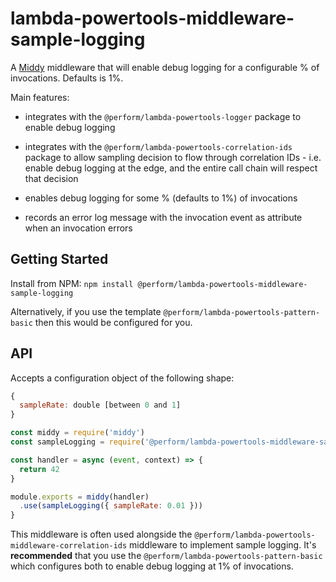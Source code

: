 # lambda-powertools-middleware-sample-logging

A [Middy](https://github.com/middyjs/middy) middleware that will enable debug logging for a configurable % of invocations. Defaults is 1%.

Main features:

* integrates with the `@perform/lambda-powertools-logger` package to enable debug logging

* integrates with the `@perform/lambda-powertools-correlation-ids` package to allow sampling decision to flow through correlation IDs - i.e. enable debug logging at the edge, and the entire call chain will respect that decision

* enables debug logging for some % (defaults to 1%) of invocations

* records an error log message with the invocation event as attribute when an invocation errors

## Getting Started

Install from NPM: `npm install @perform/lambda-powertools-middleware-sample-logging`

Alternatively, if you use the template `@perform/lambda-powertools-pattern-basic` then this would be configured for you.

## API

Accepts a configuration object of the following shape:

```js
{
  sampleRate: double [between 0 and 1]
}
```

```js
const middy = require('middy')
const sampleLogging = require('@perform/lambda-powertools-middleware-sample-logging')

const handler = async (event, context) => {
  return 42
}

module.exports = middy(handler)
  .use(sampleLogging({ sampleRate: 0.01 }))
}
```

This middleware is often used alongside the `@perform/lambda-powertools-middleware-correlation-ids` middleware to implement sample logging. It's **recommended** that you use the `@perform/lambda-powertools-pattern-basic` which configures both to enable debug logging at 1% of invocations.